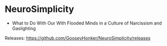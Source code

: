# NeuroSimplicity 
- What to Do With Our With Flooded Minds in a Culture of Narcissism and Gaslighting

Releases: https://github.com/GooseyHonker/NeuroSimplicity/releases
